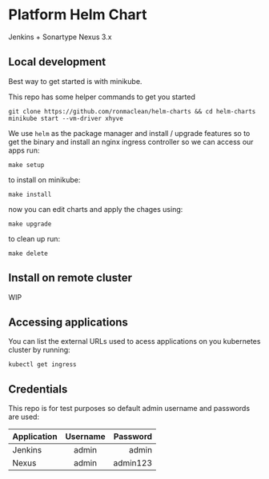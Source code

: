 # Platform Helm Chart

Jenkins + Sonartype Nexus 3.x

## Local development

Best way to get started is with minikube.  

This repo has some helper commands to get you started

```
git clone https://github.com/ronmaclean/helm-charts && cd helm-charts
minikube start --vm-driver xhyve
```
We use `helm` as the package manager and install / upgrade features so to get the binary and install an nginx ingress controller so we can access our apps run:
```
make setup
```
to install on minikube:
```
make install
```
now you can edit charts and apply the chages using:
```
make upgrade
```
to clean up run:
```
make delete
```

## Install on remote cluster

WIP

## Accessing applications

You can list the external URLs used to acess applications on you kubernetes cluster by running:
```
kubectl get ingress
```

## Credentials

This repo is for test purposes so default admin username and passwords are used:

| Application | Username | Password |
| ----------- |:--------:| --------:|
| Jenkins     | admin    | admin    |
| Nexus       | admin    | admin123 |